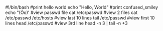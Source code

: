 #!/bin/bash
#print hello world
echo "Hello, World"
#print confused_smiley
echo "(Ôo)'
#view passwd file
cat /etc/passwd
#view 2 files
cat /etc/passwd /etc/hosts
#view last 10 lines
tail /etc/passwd
#view first 10 lines
head /etc/passwd
#view 3rd line
head -n 3 | tail -n +3
